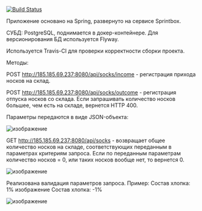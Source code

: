 [![Build Status](https://app.travis-ci.com/4rl1996/socks.svg?branch=main)](https://app.travis-ci.com/4rl1996/socks)



Приложение основано на Spring, развернуто на сервисе Sprintbox.

СУБД: PostgreSQL, поднимается в докер-контейнере. Для версионирования БД используется Flyway.

Используется Travis-CI для проверки корректности сборки проекта.

Методы:

POST http://185.185.69.237:8080/api/socks/income - регистрация прихода носков на склад.

POST http://185.185.69.237:8080/api/socks/outcome - регистрация отпуска носков со склада. Если запрашивать количество носков большее, чем есть на складе, вернется HTTP 400.

Параметры передаются в виде JSON-объекта:

![изображение](https://user-images.githubusercontent.com/84574006/137356984-769a72fe-4c45-4b60-a08c-99fc853dc27e.png)

GET http://185.185.69.237:8080/api/socks - возвращает общее количество носков на складе, соответствующих переданным в параметрах критериям запроса. Если по переданным параметрам количество носков = 0, или таких носков вообще нет, то вернется 0.

![изображение](https://user-images.githubusercontent.com/84574006/137357020-02f43e00-7ffd-428f-ba23-54edec72e92d.png)


Реализована валидация параметров запроса. Пример: Состав хлопка: 1% изображение Состав хлопка: -1%

![изображение](https://user-images.githubusercontent.com/84574006/137357057-4dd628ed-4cc0-411c-9798-7635aebf3059.png)



